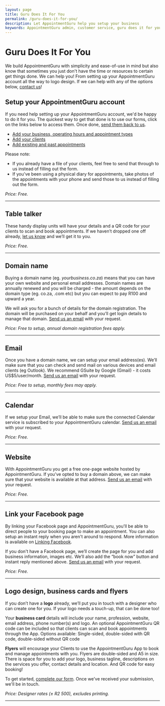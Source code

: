 ```yaml
---
layout: page
title: Guru Does It For You
permalink: /guru-does-it-for-you/
description: Let AppointmentGuru help you setup your business
keywords: AppointmentGuru admin, customer service, guru does it for you
---
```

# Guru Does It For You

We build AppointmentGuru with simplicity and ease-of-use in mind but also know that sometimes you just don't have the time or resources to certain get things done. We can help you! From setting up your AppointmentGuru account all the way to logo design. If we can help with any of the options below, [contact us](mailto@support@appointmentguru.co)!

## Setup your AppointmentGuru account

If you need help setting up your AppointmentGuru account, we'd be happy to do it for you. The quickest way to get that done is to use our forms, click on the links below to access them. Once done, [send them back to us](mailto:support@appointmentguru.co).

* [Add your business, operating hours and appointment types](/help/files/import-services.docx)
* [Add your clients](/help/files/import-clients.docx)
* [Add existing and past appointments](/help/files/import-appointments.docx)

Please note:

* If you already have a file of your clients, feel free to send that through to us instead of filling out the form.
* If you've been using a physical diary for appointments, take photos of the appointments with your phone and send those to us instead of filling out the form.

*Price: Free.*

***

## Table talker

These handy display units will have your details and a QR code for your clients to scan and book appointments. If we haven’t dropped one off already, [let us know](mailto:support@appointmentguru.co) and we’ll get it to you.

*Price: Free.*

***

## Domain name

Buying a domain name (eg. *yourbusiness.co.za*) means that you can have your own website and personal email addresses. Domain names are annually renewed and you will be charged - the amount depends on the domain type (eg. co.za, .com etc) but you can expect to pay R100 and upward a year.

We will ask you for a bunch of details for the domain registration. The domain will be purchased on your behalf and you’ll get login details to manage that domain. [Send us an email](mailto:support@appointmentguru.co) with your request.

*Price: Free to setup, annual domain registration fees apply.*

***

## Email

Once you have a domain name, we can setup your email address(es). We’ll make sure that you can check and send mail on various devices and email clients (eg Outlook). We recommend GSuite by Google (Gmail) - it costs US$5/user/month. [Send us an email](mailto:support@appointmentguru.co) with your request.

*Price: Free to setup, monthly fees may apply.*

***

## Calendar

If we setup your Email, we’ll be able to make sure the connected Calendar service is subscribed to your AppointmentGuru calendar. [Send us an email](mailto:support@appointmentguru.co) with your request.

*Price: Free.*

***

## Website

With AppointmentGuru you get a free one-page website hosted by AppointmentGuru. If you’ve opted to buy a domain above, we can make sure that your website is available at that address. [Send us an email](mailto:support@appointmentguru.co) with your request.

*Price: Free.*

***

## Link your Facebook page

By linking your Facebook page and AppointmentGuru, you'll be able to direct people to your booking page to make an appointment. You can also setup an instant reply when you aren't around to respond. More information is available on [Linking Facebook](/help/linking-facebook/).

If you don't have a Facebook page, we’ll create the page for you and add business information, images etc. We’ll also add the “book now” button and instant reply mentioned above. [Send us an email](mailto:support@appointmentguru.co) with your request.

*Price: Free.*

***

## Logo design, business cards and flyers

If you don’t have a **logo** already, we’ll put you in touch with a designer who can create one for you. If your logo needs a touch-up, that can be done too!

Your **business card** details will include your name, profession, website, email address, phone number(s) and logo. An optional AppointmentGuru QR code can be included so that clients can scan and book appointments through the App.
Options available: Single-sided, double-sided with QR code, double-sided without QR code

**Flyers** will encourage your Clients to use the AppointmentGuru App to book and manage appointments with you.
Flyers are double-sided and A5 in size. There is space for you to add your logo, business tagline, descriptions on the services you offer, contact details and location. And QR code for easy booking!

To get started, [complete our form](https://form.myjotform.com/71091693941562). Once we've received your submission, we'll be in touch.

*Price: Designer rates (± R2 500), excludes printing.*

***

